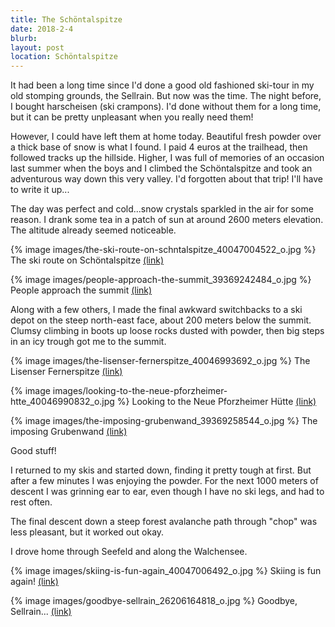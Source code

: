 ```yaml
---
title: The Schöntalspitze
date: 2018-2-4
blurb: 
layout: post
location: Schöntalspitze
---
```


It had been a long time since I'd done a good old fashioned ski-tour in
my old stomping grounds, the Sellrain. But now was the time.
The night before, I bought harscheisen (ski crampons). I'd done without them
for a long time, but it can be pretty unpleasant when you really need them!

However, I could have left them at home today. Beautiful fresh powder over
a thick base of snow is what I found. I paid 4 euros at the trailhead,
then followed tracks up the hillside. Higher, I was full of memories
of an occasion last summer when the boys and I climbed the Schöntalspitze
and took an adventurous way down this very valley. I'd forgotten about
that trip! I'll have to write it up...

The day was perfect and cold...snow crystals sparkled in the air for
some reason. I drank some tea in a patch of sun at around 2600 meters
elevation. The altitude already seemed noticeable. 

{% image images/the-ski-route-on-schntalspitze_40047004522_o.jpg %}
The ski route on Schöntalspitze
<a href='https://www.flickr.com/photos/55338612@N00/40047004522'>(link)</a>

{% image images/people-approach-the-summit_39369242484_o.jpg %}
People approach the summit
<a href='https://www.flickr.com/photos/55338612@N00/39369242484'>(link)</a>

Along with a few others, I made the final awkward switchbacks to a ski depot
on the steep north-east face, about 200 meters below the summit. Clumsy
climbing in boots up loose rocks dusted with powder, then big steps in an
icy trough got me to the summit.

{% image images/the-lisenser-fernerspitze_40046993692_o.jpg %}
The Lisenser Fernerspitze
<a href='https://www.flickr.com/photos/55338612@N00/40046993692'>(link)</a>

{% image images/looking-to-the-neue-pforzheimer-htte_40046990832_o.jpg %}
Looking to the Neue Pforzheimer Hütte
<a href='https://www.flickr.com/photos/55338612@N00/40046990832'>(link)</a>

{% image images/the-imposing-grubenwand_39369258544_o.jpg %}
The imposing Grubenwand
<a href='https://www.flickr.com/photos/55338612@N00/39369258544'>(link)</a>

Good stuff!

I returned to my skis and started down, finding it pretty tough at first.
But after a few minutes I was enjoying the powder. For the next 1000
meters of descent I was grinning ear to ear, even though I have no
ski legs, and had to rest often.

The final descent down a steep forest avalanche path through "chop" was
less pleasant, but it worked out okay.

I drove home through Seefeld and along the Walchensee.

{% image images/skiing-is-fun-again_40047006492_o.jpg %}
Skiing is fun again!
<a href='https://www.flickr.com/photos/55338612@N00/40047006492'>(link)</a>


{% image images/goodbye-sellrain_26206164818_o.jpg %}
Goodbye, Sellrain...
<a href='https://www.flickr.com/photos/55338612@N00/26206164818'>(link)</a>


